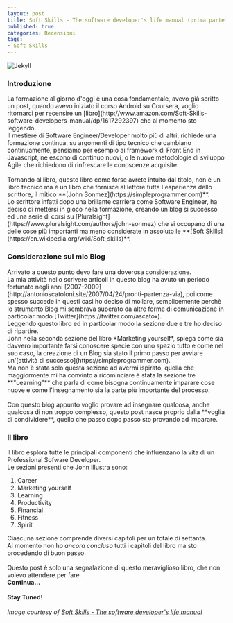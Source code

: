 ```yaml
---
layout: post
title: Soft Skills - The software developer's life manual (prima parte)
published: true
categories: Recensioni
tags:
- Soft Skills
---
```

![Jekyll]({{site.baseurl}}/assets/softSkills.png)
<h3>Introduzione</h3>
La formazione al giorno d'oggi è una cosa fondamentale, avevo già scritto un post, quando avevo iniziato il corso Android su Coursera, voglio ritornarci per recensire un [libro](http://www.amazon.com/Soft-Skills-software-developers-manual/dp/1617292397) che al momento sto leggendo.<br/>
<!--more-->
Il mestiere di Software Engineer/Developer molto più di altri, richiede una formazione continua, su argomenti di tipo tecnico che cambiano continuamente, pensiamo per esempio ai framework di Front End in Javascript, ne escono di continuo nuovi, o le nuove metodologie di sviluppo Agile che richiedono di rinfrescare le conoscenze acquisite.<br/><br/>
Tornando al libro, questo libro come forse avrete intuito dal titolo, non è un libro tecnico ma è un libro che fornisce al lettore tutta l'esperienza dello scrittore, il mitico **[John Sonmez](https://simpleprogrammer.com)**.<br/>
Lo scrittore infatti dopo una brillante carriera come Software Engineer, ha deciso di mettersi in gioco nella formazione, creando un blog si successo ed una serie di corsi su [Pluralsight](https://www.pluralsight.com/authors/john-sonmez) che si occupano di una delle cose più importanti ma meno considerate in assoluto le **[Soft Skills](https://en.wikipedia.org/wiki/Soft_skills)**.

<h3>Considerazione sul mio Blog</h3>
Arrivato a questo punto devo fare una doverosa considerazione.<br/>
La mia attività nello scrivere articoli in questo blog ha avuto un periodo fortunato negli anni [2007-2009](http://antonioscatoloni.site/2007/04/24/pronti-partenza-via), poi come spesso succede in questi casi ho deciso di mollare, semplicemente perchè lo strumento Blog mi sembrava superato da altre forme di comunicazione in particolar modo [Twitter](https://twitter.com/ascatox).<br/>
Leggendo questo libro ed in particolar modo la sezione due e tre ho deciso di ripartire.<br/>
John  nella seconda sezione del libro *Marketing yourself*, spiega come sia davvero importante farsi conoscere specie con uno spazio tutto e come nel suo caso, la creazione di un Blog sia stato il primo passo per avviare un'[attività di successo](https://simpleprogrammer.com).
<br/>Ma non è stata solo questa sezione ad avermi ispirato, quella che maggiormente mi ha convinto a ricominciare è stata la sezione tre **"Learning"** che parla di come bisogna continuamente imparare cose nuove e come l'insegnamento sia la parte più importante del processo.<br/><br/>
Con questo blog appunto voglio provare ad insegnare qualcosa, anche qualcosa di non troppo complesso, questo post nasce proprio dalla **voglia di condividere**, quello che passo dopo passo sto provando ad imparare.

<h3>Il libro</h3>
Il libro esplora tutte le principali componenti che influenzano la vita di un Professional Sofware Developer.<br/>
Le sezioni presenti che John illustra sono:

1. Career
2. Marketing yourself
3. Learning
4. Productivity
5. Financial
6. Fitness
7. Spirit

Ciascuna sezione comprende diversi capitoli per un totale di settanta.<br/>
Al momento non ho *ancora concluso* tutti i capitoli del libro ma sto procedendo di buon passo.
<br/>
<br/>
Questo post è solo una segnalazione di questo meraviglioso libro, che non volevo attendere per fare.<br/>
**Continua...**<br/><br/>
**Stay Tuned!**
<br/>
<br/>
*Image courtesy of [Soft Skills - The software developer's life manual](http://www.amazon.com/Soft-Skills-software-developers-manual/dp/1617292397)*



